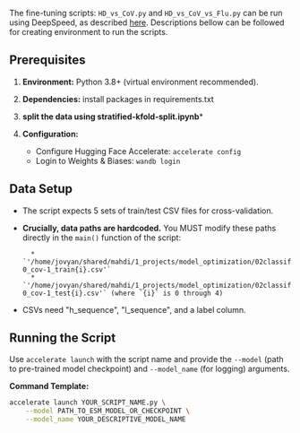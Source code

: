 

The fine-tuning scripts: `HD_vs_CoV.py` and `HD_vs_CoV_vs_Flu.py`  can be run using DeepSpeed, as described [here](https://github.com/brineylab/deepspeed/tree/main). Descriptions bellow can be followed for creating environment to run the scripts.

## Prerequisites

1.  **Environment:** Python 3.8+ (virtual environment recommended).
2.  **Dependencies:**  install packages in requirements.txt
3.  **split the data using stratified-kfold-split.ipynb***
    
3.  **Configuration:**
    * Configure Hugging Face Accelerate: `accelerate config`
    * Login to Weights & Biases: `wandb login`

## Data Setup

* The script expects 5 sets of train/test CSV files for cross-validation.
* **Crucially, data paths are hardcoded.** You MUST modify these paths directly in the `main()` function of the script:
    
        * `'/home/jovyan/shared/mahdi/1_projects/model_optimization/02classification/data/5_folded/hd-0_cov-1_train{i}.csv'`
        * `'/home/jovyan/shared/mahdi/1_projects/model_optimization/02classification/data/5_folded/hd-0_cov-1_test{i}.csv'` (where `{i}` is 0 through 4)
  
* CSVs need "h_sequence", "l_sequence", and a label column. 

## Running the Script

Use `accelerate launch` with the script name and provide the `--model` (path to pre-trained model checkpoint) and `--model_name` (for logging) arguments.

**Command Template:**

```bash
accelerate launch YOUR_SCRIPT_NAME.py \
    --model PATH_TO_ESM_MODEL_OR_CHECKPOINT \
    --model_name YOUR_DESCRIPTIVE_MODEL_NAME